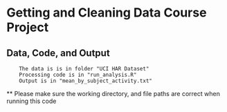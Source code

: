 # Getting and Cleaning Data Course Project

## Data, Code, and Output
        The data is is in folder "UCI HAR Dataset"
        Processing code is in "run_analysis.R"
        Output is in "mean_by_subject_activity.txt"

** Please make sure the working directory, and file paths are correct when running this code